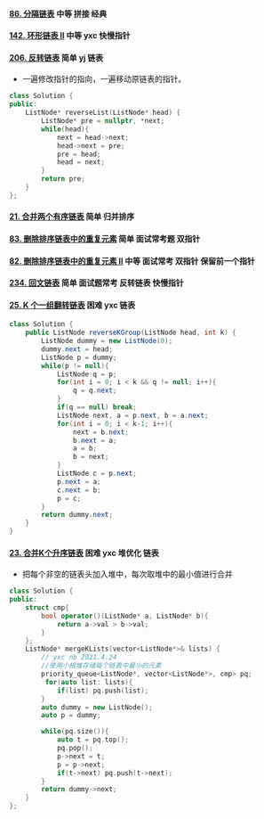 #### [86. 分隔链表](https://leetcode-cn.com/problems/partition-list/) 中等 拼接 经典

#### [142. 环形链表 II](https://leetcode-cn.com/problems/linked-list-cycle-ii/) 中等 yxc 快慢指针

#### [206. 反转链表](https://leetcode-cn.com/problems/reverse-linked-list/) 简单 yj 链表

-   一遍修改指针的指向，一遍移动原链表的指针。

```cpp
class Solution {
public:
    ListNode* reverseList(ListNode* head) {
        ListNode* pre = nullptr, *next;
        while(head){
            next = head->next;
            head->next = pre;
            pre = head;
            head = next;
        }
        return pre;
    }   
};
```



#### [21. 合并两个有序链表](https://leetcode-cn.com/problems/merge-two-sorted-lists/) 简单 归并排序

#### [83. 删除排序链表中的重复元素](https://leetcode-cn.com/problems/remove-duplicates-from-sorted-list/) 简单 面试常考题 双指针

#### [82. 删除排序链表中的重复元素 II](https://leetcode-cn.com/problems/remove-duplicates-from-sorted-list-ii/) 中等 面试常考 双指针 保留前一个指针

#### [234. 回文链表](https://leetcode-cn.com/problems/palindrome-linked-list/) 简单 面试题常考 反转链表 快慢指针 

#### [25. K 个一组翻转链表](https://leetcode-cn.com/problems/reverse-nodes-in-k-group/) 困难 yxc 链表

```java
class Solution {
    public ListNode reverseKGroup(ListNode head, int k) {
        ListNode dummy = new ListNode(0);
        dummy.next = head;
        ListNode p = dummy;
        while(p != null){
            ListNode q = p;
            for(int i = 0; i < k && q != null; i++){
                q = q.next;
            }
            if(q == null) break;
            ListNode next, a = p.next, b = a.next;
            for(int i = 0; i < k-1; i++){
                next = b.next;
                b.next = a;
                a = b;
                b = next;
            }
            ListNode c = p.next;
            p.next = a;
            c.next = b;
            p = c;
        }
        return dummy.next;
    }
}
```

#### [23. 合并K个升序链表](https://leetcode-cn.com/problems/merge-k-sorted-lists/) 困难 yxc 堆优化 链表

-   把每个非空的链表头加入堆中，每次取堆中的最小值进行合并

```cpp
class Solution {
public:
    struct cmp{
        bool operator()(ListNode* a, ListNode* b){
            return a->val > b->val;
        }
    };
    ListNode* mergeKLists(vector<ListNode*>& lists) {
        // yxc nb 2021.4.24
        //使用小根堆存储每个链表中最小的元素
        priority_queue<ListNode*, vector<ListNode*>, cmp> pq;
         for(auto list: lists){
            if(list) pq.push(list);
        }
        auto dummy = new ListNode();
        auto p = dummy;

        while(pq.size()){
            auto t = pq.top();
            pq.pop();
            p->next = t;
            p = p->next;
            if(t->next) pq.push(t->next);
        }
        return dummy->next;
    }
};

```

